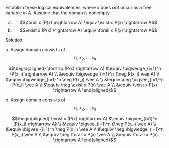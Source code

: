 Establish these logical equivalences, where x does not occur as a free variable in A. Assume that the doman is nonempty.

1. $$\forall x (P(x) \rightarrow A) \equiv \exist x P(x) \rightarrow A$$
2. $$\exist x (P(x) \rightarrow A) \equiv \forall x P(x) \rightarrow A$$

Solution

a. Assign domain consists of $$x_1, x_2,..., x_n$$

$$\begin{aligned}
\forall x (P(x) \rightarrow A) 
&\equiv \bigwedge_{i=1}^n (P(x_i) \rightarrow A) \\
&\equiv \bigwedge_{i=1}^n (\neg P(x_i) \vee A) \\
&\equiv \bigwedge_{i=1}^n \neg P(x_i) \vee A \\
&\equiv \neg \bigvee_{i=1}^n P(x_i) \vee A \\
&\equiv \neg \exist x P(x) \vee A \\
&\equiv \exist x P(x) \rightarrow A
\end{aligned}$$

b. Assign domain consists of $$x_1, x_2, ..., x_n$$

$$\begin{aligned}
\exist x (P(x) \rightarrow A) 
&\equiv \bigvee_{i=1}^n (P(x_i) \rightarrow A) \\
&\equiv \bigvee_{i=1}^n (\neg P(x_i) \vee A) \\
&\equiv \bigvee_{i=1}^n \neg P(x_i) \vee A \\
&\equiv \neg \bigwedge_{i=1}^n P(x_i) \vee A \\
&\equiv \neg \forall x P(x) \vee A \\
&\equiv \forall x P(x) \rightarrow A
\end{aligned}$$

<style type="text/css">
    ol { list-style-type: lower-alpha; }
</style>